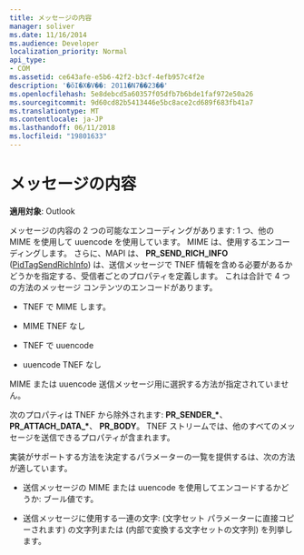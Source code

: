 ```yaml
---
title: メッセージの内容
manager: soliver
ms.date: 11/16/2014
ms.audience: Developer
localization_priority: Normal
api_type:
- COM
ms.assetid: ce643afe-e5b6-42f2-b3cf-4efb957c4f2e
description: '�ŏI�X�V��: 2011�N7��23��'
ms.openlocfilehash: 5e8debcd5a60357f05dfb7b6bde1faf972e50a26
ms.sourcegitcommit: 9d60cd82b5413446e5bc8ace2cd689f683fb41a7
ms.translationtype: MT
ms.contentlocale: ja-JP
ms.lasthandoff: 06/11/2018
ms.locfileid: "19801633"
---
```

# <a name="message-content"></a>メッセージの内容

  
  
**適用対象**: Outlook 
  
メッセージの内容の 2 つの可能なエンコーディングがあります: 1 つ、他の MIME を使用して uuencode を使用しています。 MIME は、使用するエンコーディングします。 さらに、MAPI は、 **PR_SEND_RICH_INFO** ([PidTagSendRichInfo](pidtagsendrichinfo-canonical-property.md)) は、送信メッセージで TNEF 情報を含める必要があるかどうかを指定する、受信者ごとのプロパティを定義します。 これは合計で 4 つの方法のメッセージ コンテンツのエンコードがあります。
  
- TNEF で MIME します。
    
- MIME TNEF なし
    
- TNEF で uuencode
    
- uuencode TNEF なし
    
MIME または uuencode 送信メッセージ用に選択する方法が指定されていません。
  
次のプロパティは TNEF から除外されます: **PR_SENDER_\***、 **PR_ATTACH_DATA_\***、 **PR_BODY**。 TNEF ストリームでは、他のすべてのメッセージを送信できるプロパティが含まれます。
  
実装がサポートする方法を決定するパラメーターの一覧を提供するは、次の方法が適しています。
  
- 送信メッセージの MIME または uuencode を使用してエンコードするかどうか: ブール値です。
    
- 送信メッセージに使用する一連の文字: (文字セット パラメーターに直接コピーされます) の文字列または (内部で変換する文字セットの文字列) を列挙します。
    

